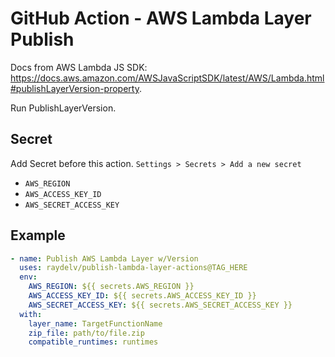 # GitHub Action - AWS Lambda Layer Publish

Docs from AWS Lambda JS SDK: https://docs.aws.amazon.com/AWSJavaScriptSDK/latest/AWS/Lambda.html#publishLayerVersion-property.

Run PublishLayerVersion.

## Secret

Add Secret before this action. `Settings > Secrets > Add a new secret`

- `AWS_REGION`
- `AWS_ACCESS_KEY_ID`
- `AWS_SECRET_ACCESS_KEY`

## Example
```yml
- name: Publish AWS Lambda Layer w/Version
  uses: raydelv/publish-lambda-layer-actions@TAG_HERE
  env:
    AWS_REGION: ${{ secrets.AWS_REGION }}
    AWS_ACCESS_KEY_ID: ${{ secrets.AWS_ACCESS_KEY_ID }}
    AWS_SECRET_ACCESS_KEY: ${{ secrets.AWS_SECRET_ACCESS_KEY }}
  with:
    layer_name: TargetFunctionName
    zip_file: path/to/file.zip
    compatible_runtimes: runtimes
```
